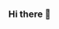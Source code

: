 ### Hi there 👋

<!--
**AmitPrajapati1978/AmitPrajapati1978** is a ✨ _special_ ✨ repository because its `README.md` (this file) appears on your GitHub profile.

Here are some ideas to get you started:

- 🔭 I’m currently working at Let The Data Confess Pvt. Ltd as a Data Science intern.
- 🌱 I’m currently learning Computer Vision,Natural Language Processing 
- 📫 How to reach me: amitprajapati.work051001@gmail.com 
